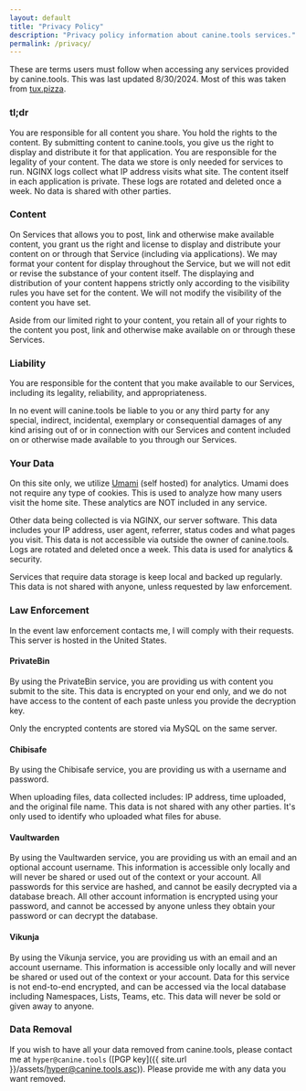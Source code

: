 ```yaml
---
layout: default
title: "Privacy Policy"
description: "Privacy policy information about canine.tools services."
permalink: /privacy/
---
```

These are terms users must follow when accessing any services provided by canine.tools. This was last updated 8/30/2024. Most of this was taken from [tux.pizza](https://tux.pizza).

### tl;dr
You are responsible for all content you share. You hold the rights to the content. By submitting content to canine.tools, you give us the right to display and distribute it for that application. You are responsible for the legality of your content. The data we store is only needed for services to run. NGINX logs collect what IP address visits what site. The content itself in each application is private. These logs are rotated and deleted once a week. No data is shared with other parties.

### Content
On Services that allows you to post, link and otherwise make available content, you grant us the right and license to display and distribute your content on or through that Service (including via applications). We may format your content for display throughout the Service, but we will not edit or revise the substance of your content itself. The displaying and distribution of your content happens strictly only according to the visibility rules you have set for the content. We will not modify the visibility of the content you have set.

Aside from our limited right to your content, you retain all of your rights to the content you post, link and otherwise make available on or through these Services.

### Liability
You are responsible for the content that you make available to our Services, including its legality, reliability, and appropriateness.

In no event will canine.tools be liable to you or any third party for any special, indirect, incidental, exemplary or consequential damages of any kind arising out of or in connection with our Services and content included on or otherwise made available to you through our Services.

### Your Data
On this site only, we utilize [Umami](https://umami.is/) (self hosted) for analytics. Umami does not require any type of cookies. This is used to analyze how many users visit the home site. These analytics are NOT included in any service.

Other data being collected is via NGINX, our server software. This data includes your IP address, user agent, referrer, status codes and what pages you visit. This data is not accessible via outside the owner of canine.tools. Logs are rotated and deleted once a week. This data is used for analytics & security.

Services that require data storage is keep local and backed up regularly. This data is not shared with anyone, unless requested by law enforcement.

### Law Enforcement
In the event law enforcement contacts me, I will comply with their requests. This server is hosted in the United States.

#### PrivateBin
By using the PrivateBin service, you are providing us with content you submit to the site. This data is encrypted on your end only, and we do not have access to the content of each paste unless you provide the decryption key.

Only the encrypted contents are stored via MySQL on the same server.

#### Chibisafe
By using the Chibisafe service, you are providing us with a username and password.

When uploading files, data collected includes: IP address, time uploaded, and the original file name. This data is not shared with any other parties. It's only used to identify who uploaded what files for abuse.

#### Vaultwarden
By using the Vaultwarden service, you are providing us with an email and an optional account username. This information is accessible only locally and will never be shared or used out of the context or your account. All passwords for this service are hashed, and cannot be easily decrypted via a database breach. All other account information is encrypted using your password, and cannot be accessed by anyone unless they obtain your password or can decrypt the database.

#### Vikunja
By using the Vikunja service, you are providing us with an email and an account username. This information is accessible only locally and will never be shared or used out of the context or your account. Data for this service is not end-to-end encrypted, and can be accessed via the local database including Namespaces, Lists, Teams, etc. This data will never be sold or given away to anyone.

### Data Removal
If you wish to have all your data removed from canine.tools, please contact me at `hyper@canine.tools` ([PGP key]({{ site.url }}/assets/hyper@canine.tools.asc)). Please provide me with any data you want removed.